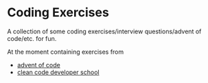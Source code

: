 # Coding Exercises
A collection of some coding exercises/interview questions/advent of code/etc. for fun.

At the moment containing exercises from
* [advent of code](https://adventofcode.com/)
* [clean code developer school](https://ccd-school.de/coding-dojo)
